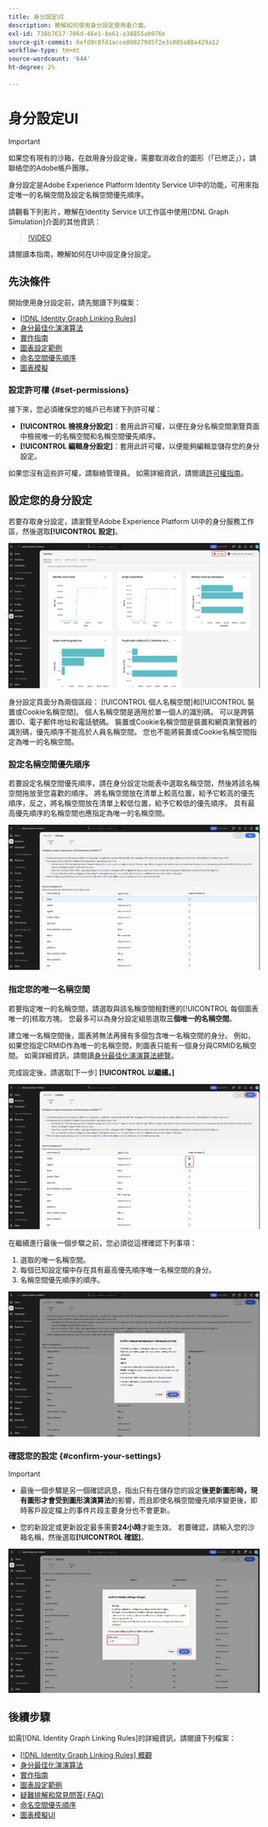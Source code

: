 ```yaml
---
title: 身分設定UI
description: 瞭解如何使用身分設定使用者介面。
exl-id: 738b7617-706d-46e1-8e61-a34855ab976e
source-git-commit: 6efd9c8fd1acce08027905f2e3c005a88a429a12
workflow-type: tm+mt
source-wordcount: '644'
ht-degree: 2%

---
```


# 身分設定UI

>[!IMPORTANT]
>
>如果您有現有的沙箱，在啟用身分設定後，需要取消收合的圖形（「已修正」），請聯絡您的Adobe帳戶團隊。

身分設定是Adobe Experience Platform Identity Service UI中的功能，可用來指定唯一的名稱空間及設定名稱空間優先順序。

請觀看下列影片，瞭解在Identity Service UI工作區中使用[!DNL Graph Simulation]介面的其他資訊：

>[!VIDEO](https://video.tv.adobe.com/v/3458487/?learn=on&enablevpops)

請閱讀本指南，瞭解如何在UI中設定身分設定。

## 先決條件

開始使用身分設定前，請先閱讀下列檔案：

* [[!DNL Identity Graph Linking Rules]](./overview.md)
* [身分最佳化演演算法](./identity-optimization-algorithm.md)
* [實作指南](./implementation-guide.md)
* [圖表設定範例](./example-configurations.md)
* [命名空間優先順序](./namespace-priority.md)
* [圖表模擬](./graph-simulation.md)

### 設定許可權 {#set-permissions}

接下來，您必須確保您的帳戶已布建下列許可權：

* **[!UICONTROL 檢視身分設定]**：套用此許可權，以便在身分名稱空間瀏覽頁面中檢視唯一的名稱空間和名稱空間優先順序。
* **[!UICONTROL 編輯身分設定]**：套用此許可權，以便能夠編輯並儲存您的身分設定。

如果您沒有這些許可權，請聯絡管理員。 如需詳細資訊，請閱讀[許可權指南](../../access-control/abac/ui/permissions.md)。

## 設定您的身分設定

若要存取身分設定，請瀏覽至Adobe Experience Platform UI中的身分服務工作區，然後選取&#x200B;**[!UICONTROL 設定]**。

![已選取[設定]按鈕的身分儀表板介面。](../images/rules/dashboard.png)

身分設定頁面分為兩個區段： [!UICONTROL 個人名稱空間]和[!UICONTROL 裝置或Cookie名稱空間]。 個人名稱空間是適用於單一個人的識別碼。 可以是跨裝置ID、電子郵件地址和電話號碼。 裝置或Cookie名稱空間是裝置和網頁瀏覽器的識別碼，優先順序不能高於人員名稱空間。 您也不能將裝置或Cookie名稱空間指定為唯一的名稱空間。

### 設定名稱空間優先順序

若要設定名稱空間優先順序，請在身分設定功能表中選取名稱空間，然後將該名稱空間拖放至您喜歡的順序。 將名稱空間放在清單上較高位置，給予它較高的優先順序，反之，將名稱空間放在清單上較低位置，給予它較低的優先順序。 具有最高優先順序的名稱空間也應指定為唯一的名稱空間。

![識別設定工作區中反白了人員名稱空間。](../images/rules/namespace-priority.png)

### 指定您的唯一名稱空間

若要指定唯一的名稱空間，請選取與該名稱空間相對應的[!UICONTROL 每個圖表唯一的]核取方塊。 您最多可以為身分設定組態選取&#x200B;**三個唯一的名稱空間**。

建立唯一名稱空間後，圖表將無法再擁有多個包含唯一名稱空間的身分。 例如，如果您指定CRMID作為唯一的名稱空間，則圖表只能有一個身分與CRMID名稱空間。 如需詳細資訊，請閱讀[身分最佳化演演算法總覽](./identity-optimization-algorithm.md#unique-namespace)。

完成設定後，請選取[下一步] **[!UICONTROL 以繼續。]**

![選取並定義為唯一的兩個名稱空間。](../images/rules/unique-namespace.png)

在繼續進行最後一個步驟之前，您必須從這裡確認下列事項：

1. 選取的唯一名稱空間。
2. 每個已知設定檔中存在具有最高優先順序唯一名稱空間的身分。
3. 名稱空間優先順序的順序。

![已選取「確認」按鈕的確認視窗。](../images/rules/confirmation.png)

### 確認您的設定 {#confirm-your-settings}

>[!IMPORTANT]
>
>* 最後一個步驟是另一個確認訊息，指出只有在儲存您的設定&#x200B;**後更新圖形時，現有圖形才會受到圖形演演算法**&#x200B;的影響，而且即使名稱空間優先順序變更後，即時客戶設定檔上的事件片段主要身分也不會更新。
>
>* 您的新設定或更新設定最多需要&#x200B;**24小時**&#x200B;才能生效。 若要確認，請輸入您的沙箱名稱，然後選取&#x200B;**[!UICONTROL 確認]**。

![確認視窗會顯示有關處理設定前延遲6小時的警告。](../images/rules/complete.png)

## 後續步驟

如需[!DNL Identity Graph Linking Rules]的詳細資訊，請閱讀下列檔案：

* [[!DNL Identity Graph Linking Rules] 概觀](./overview.md)
* [身分最佳化演演算法](./identity-optimization-algorithm.md)
* [實作指南](./implementation-guide.md)
* [圖表設定範例](./example-configurations.md)
* [疑難排解和常見問答( FAQ)](./troubleshooting.md)
* [命名空間優先順序](./namespace-priority.md)
* [圖表模擬UI](./graph-simulation.md)